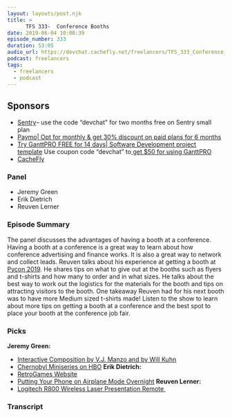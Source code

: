 ```yaml
---
layout: layouts/post.njk
title: >
      TFS 333-  Conference Booths
date: 2019-06-04 10:00:39
episode_number: 333
duration: 53:05
audio_url: https://devchat.cachefly.net/freelancers/TFS_333_Conference_Booths.mp3
podcast: freelancers
tags: 
  - freelancers
  - podcast
---
```


## **Sponsors**

- [Sentry](http://sentry.io/)– use the code “devchat” for two months free on Sentry small plan
- [Paymo](https://www.paymoapp.com/?utm_source=Devchat&utm_medium=podcast&utm_campaign=Devchat_Freelancers_Podcast)|[&nbsp;Opt for monthly & get 30% discount on paid plans for 6 months](https://app.paymoapp.com/?discount=622H2D#Paymo.module.subscription/)
- [Try GanttPRO FREE for 14 days](https://ganttpro.com/)|[&nbsp;Software Development project template](https://ganttpro.com/software-development-plan-template/)&nbsp;Use coupon code “devchat” to[&nbsp;get $50 for using GanttPRO](https://ganttpro.com/go/devchat)
- [CacheFly](https://www.cachefly.com/)

### **Panel**

- Jeremy Green
- Erik Dietrich
- Reuven Lerner

### **Episode Summary**
The panel discusses the advantages of having a booth at a conference. Having a booth at a conference is a great way to learn about how conference advertising and finance works. It is also a great way to network and collect leads. Reuven talks about his experience at getting a booth at [Pycon 2019](https://us.pycon.org/). He shares tips on what to give out at the booths such as flyers and t-shirts and how many to order and in what sizes. He talks about the best way to work out the logistics for the materials for the booth and tips on attracting visitors to the booth. One takeaway Reuven had for his next booth was to have more Medium sized t-shirts made! Listen to the show to learn about more tips on getting a booth at a conference and the best spot to place your booth at the conference job fair.
### **Picks**
 **Jeremy Green:**
- <u><a href="https://www.amazon.com/Interactive-Composition-Strategies-Using-Ableton/dp/0199973822">Interactive Composition by V.J. Manzo and by Will Kuhn</a> </u>
- [Chernobyl Miniseries on HBO](https://www.hbo.com/chernobyl)
**Erik Dietrich:**
- [<u>RetroGames Website</u>](https://www.retrogames.cc/)
- <u>Putting Your Phone on Airplane Mode Overnight</u>
**Reuven Lerner:**
- <u><a href="https://www.logitech.com/en-us/product/professional-presenter-r800">Logitech R800 Wireless Laser Presentation Remote </a></u>
&nbsp; &nbsp;

### Transcript


